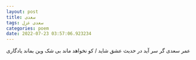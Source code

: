 ```yaml
---
layout: post
title: سعدی
tags: سعدی غزل
categories: poem
date: 2022-07-23 03:57:06.923234
---
```


عمر سعدی گر سر آید در حدیث عشق شاید / کو نخواهد ماند بی شک وین بماند یادگاری